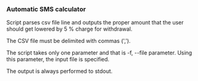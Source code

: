 ### Automatic SMS calculator

Script parses csv file line and outputs the proper amount that the user should get lowered by 5 % charge for withdrawal.

The CSV file must be delimited with commas (',').

The script takes only one parameter and that is -f, --file parameter. Using this parameter, the input file is specified. 

The output is always performed to stdout. 